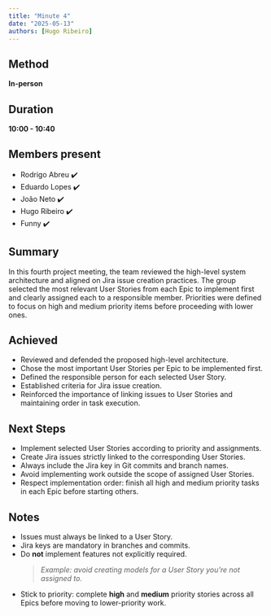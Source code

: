 ```yaml
---
title: "Minute 4"
date: "2025-05-13"
authors: [Hugo Ribeiro]
---
```


## Method  
**In-person**

## Duration  
**10:00 - 10:40**

## Members present  
- Rodrigo Abreu ✔️  
- Eduardo Lopes ✔️  
- João Neto ✔️  
- Hugo Ribeiro ✔️  
- Funny ✔️  

## Summary  

In this fourth project meeting, the team reviewed the high-level system architecture and aligned on Jira issue creation practices. The group selected the most relevant User Stories from each Epic to implement first and clearly assigned each to a responsible member. Priorities were defined to focus on high and medium priority items before proceeding with lower ones.

## Achieved  

- Reviewed and defended the proposed high-level architecture.  
- Chose the most important User Stories per Epic to be implemented first.  
- Defined the responsible person for each selected User Story.  
- Established criteria for Jira issue creation.  
- Reinforced the importance of linking issues to User Stories and maintaining order in task execution.

## Next Steps  

- Implement selected User Stories according to priority and assignments.  
- Create Jira issues strictly linked to the corresponding User Stories.  
- Always include the Jira key in Git commits and branch names.  
- Avoid implementing work outside the scope of assigned User Stories.  
- Respect implementation order: finish all high and medium priority tasks in each Epic before starting others.

## Notes  

- Issues must always be linked to a User Story.  
- Jira keys are mandatory in branches and commits.  
- Do **not** implement features not explicitly required.  
  > *Example: avoid creating models for a User Story you’re not assigned to.*  
- Stick to priority: complete **high** and **medium** priority stories across all Epics before moving to lower-priority work.
